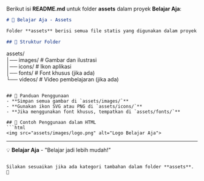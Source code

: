 Berikut isi **README.md** untuk folder **assets** dalam proyek **Belajar Aja**:  

```md
# 🎨 Belajar Aja - Assets  

Folder **assets** berisi semua file statis yang digunakan dalam proyek **Belajar Aja**, seperti gambar, ikon, dan media lainnya.  

## 📂 Struktur Folder  
```
assets/  
│── images/        # Gambar dan ilustrasi  
│── icons/         # Ikon aplikasi  
│── fonts/         # Font khusus (jika ada)  
└── videos/        # Video pembelajaran (jika ada)  
```

## 📝 Panduan Penggunaan  
- **Simpan semua gambar di `assets/images/`**  
- **Gunakan ikon SVG atau PNG di `assets/icons/`**  
- **Jika menggunakan font khusus, tempatkan di `assets/fonts/`**  

## 🔗 Contoh Penggunaan dalam HTML  
```html
<img src="assets/images/logo.png" alt="Logo Belajar Aja">
```

---

💡 **Belajar Aja** - "Belajar jadi lebih mudah!"  
```

Silakan sesuaikan jika ada kategori tambahan dalam folder **assets**. 🚀